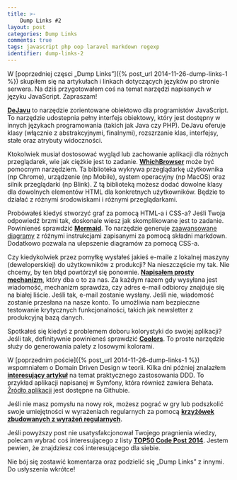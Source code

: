 ```yaml
---
title: >-
    Dump Links #2
layout: post
categories: Dump Links
comments: true
tags: javascript php oop laravel markdown regexp
identifier: dump-links-2
---
```


W [poprzedniej częsci „Dump Links”]({% post_url 2014-11-26-dump-links-1 %}) skupiłem się
na artykułach i linkach dotyczących języków po stronie serwera. Na dziś przygotowałem coś na temat narzędzi napisanych
w języku JavaScript. Zapraszam!

[**DeJavu**](http://indigounited.com/dejavu/) to narzędzie zorientowane obiektowo dla programistów JavaScript. 
To narzędzie udostepnia pełny interfejs obiektowy, który jest dostępny w innych językach programowania (takich jak Java 
czy PHP). DeJavu oferuje klasy (włącznie z abstrakcyjnymi, finalnymi), rozszrzanie klas, interfejsy, stałe oraz atrybuty 
widoczności.

Ktokolwiek musiał dostosować wygląd lub zachowanie aplikacji dla różnych przeglądarek, wie jak ciężkie jest to zadanie.
[**WhichBrowser**](https://github.com/WhichBrowser/Parser) może być pomocnym narzędziem. Ta biblioteka wykrywa przeglądarkę 
użytkownika (np Chrome), urządzenie (np Mobile), system operacyjny (np MacOS) oraz silnik przeglądarki (np Blink). 
Z tą biblioteką możesz dodać dowolne klasy dla dowolnych elementów HTML dla konkretnych użytkowników. Będzie to 
działać z różnymi środowiskami i różnymi przeglądarkami.

Probówałeś kiedyś stworzyć graf za pomocą HTML-a i CSS-a? Jeśli Twoja odpowiedź brzmi tak, doskonale wiesz jak skomplikowane
jest to zadanie. Powinieneś sprawdzić [**Mermaid**](https://github.com/knsv/mermaid). To narzędzie generuje 
[zaawansowane diagramy](http://knsv.github.io/mermaid/#mermaid) z różnymi instrukcjami zapisanymi za pomocą składni markdown. 
Dodatkowo pozwala na ulepszenie diagramów za pomocą CSS-a.

Czy kiedykolwiek przez pomyłkę wysłałeś jakieś e-maile z lokalnej maszyny (deweloperskiej) do użytkowników z produkcji?
Na nieszczęście my tak. Nie chcemy, by ten błąd powtórzył się ponownie. [**Napisałem prosty mechanizm**](https://github.com/DeSmart/laravel-mailer), 
który dba o to za nas. Za każdym razem gdy wysyłana jest wiadomość, mechanizm sprawdza, czy adres e-mail odbiorcy znajduje się 
na białej liście. Jeśli tak, e-mail zostanie wysłany. Jeśli nie, wiadomość zostanie przesłana na nasze konto. 
To umożliwia nam bezpieczne testowanie krytycznych funkcjonalności, takich jak newsletter z produkcyjną bazą danych.

Spotkałeś się kiedyś z problemem doboru kolorystyki do swojej aplikacji? Jeśli tak, definitywnie powinieneś sprawdzić
[**Coolors**](https://coolors.co/). To proste narzędzie służy do generowania palety z losowymi kolorami.

W [poprzednim poście]({% post_url 2014-11-26-dump-links-1 %}) wspomniałem o Domain Driven Design w teorii. Kilka dni później znalazłem 
[**interesujący artykuł**](http://cocoders.com/cocoders-design-flow-specification-and-modelling-by-example/)
na temat praktycznego zastosowania DDD. To przykład aplikacji napisanej w Symfony, która również zawiera Behata.
[Źródło aplikacji](https://github.com/cocoders/playground/tree/modelling-by-example) jest dostępne na Githubie.

Jeśli nie masz pomysłu na nowy rok, możesz pograć w gry lub podszkolić swoje umiejętności w wyrażeniach regularnych
za pomocą [**krzyżówek zbudowanych z wyrażeń regularnych**](https://regexcrossword.com/).

Jeśli powyższy post nie usatysfakcjonował Twojego pragnienia wiedzy, polecam wybrać coś interesującego z listy 
[**TOP50 Code Post 2014**](http://code.tutsplus.com/articles/the-top-50-code-posts-of-2014--cms-22897). 
Jestem pewien, że znajdziesz coś interesującego dla siebie.

Nie bój się zostawić komentarza oraz podzielić się „Dump Links” z innymi. Do usłyszenia wkrótce!
